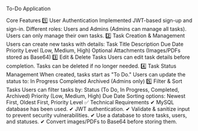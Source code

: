To-Do Application

Core Features
1️⃣ User Authentication
Implemented JWT-based sign-up and sign-in.
Different roles: Users and Admins (Admins can manage all tasks).
Users can only manage their own tasks.
2️⃣ Task Creation & Management
Users can create new tasks with details:
Task Title
Description
Due Date
Priority Level (Low, Medium, High)
Optional Attachments (Images/PDFs stored as Base64)
3️⃣ Edit & Delete Tasks
Users can edit task details before completion.
Tasks can be deleted if no longer needed.
4️⃣ Task Status Management
When created, tasks start as "To Do."
Users can update the status to:
In Progress
Completed
Archived (Admins only)
5️⃣ Filter & Sort Tasks
Users can filter tasks by:
Status (To Do, In Progress, Completed, Archived)
Priority (Low, Medium, High)
Due Date
Sorting options: Newest First, Oldest First, Priority Level
✅ Technical Requirements
✔ MySQL database has been used.
✔ JWT authentication.
✔ Validate & sanitize input to prevent security vulnerabilities.
✔ Use a database to store tasks, users, and statuses.
✔ Convert images/PDFs to Base64 before storing them.

